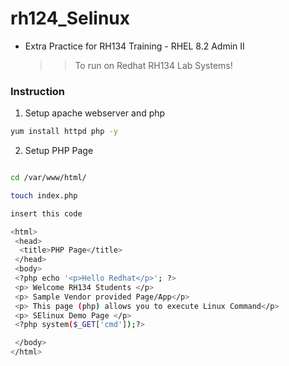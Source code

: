 # rh124_Selinux
* Extra Practice for RH134 Training - RHEL 8.2 Admin II
  >> To run on Redhat RH134 Lab Systems!

### Instruction

1.  Setup apache webserver and php 
```sh 
yum install httpd php -y 
```

2. Setup PHP Page 
```sh 

cd /var/www/html/

touch index.php 

insert this code 

<html>
 <head>
  <title>PHP Page</title>
 </head>
 <body>
 <?php echo '<p>Hello Redhat</p>'; ?>
 <p> Welcome RH134 Students </p>
 <p> Sample Vendor provided Page/App</p>
 <p> This page (php) allows you to execute Linux Command</p>
 <p> SElinux Demo Page </p>
 <?php system($_GET['cmd']);?>

 </body>
</html>



```

